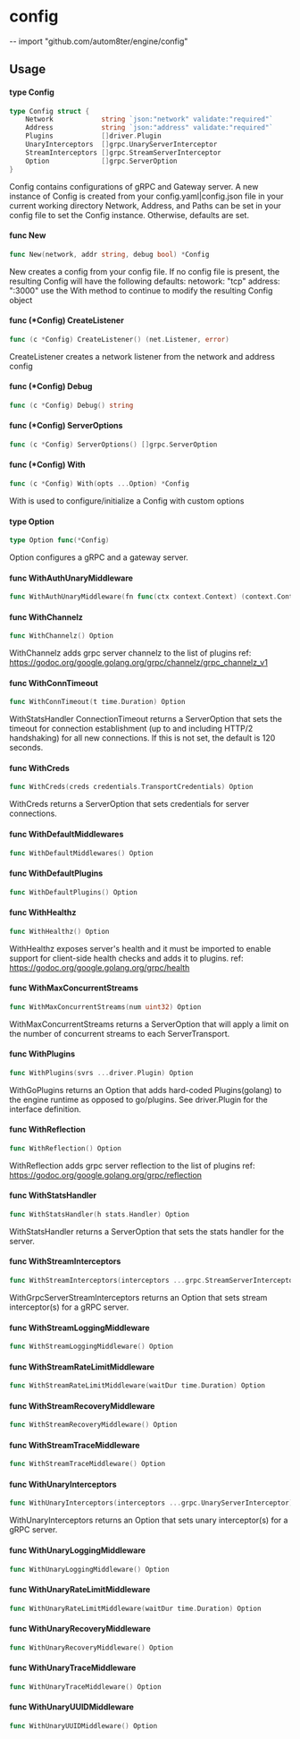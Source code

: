 # config
--
    import "github.com/autom8ter/engine/config"


## Usage

#### type Config

```go
type Config struct {
	Network            string `json:"network" validate:"required"`
	Address            string `json:"address" validate:"required"`
	Plugins            []driver.Plugin
	UnaryInterceptors  []grpc.UnaryServerInterceptor
	StreamInterceptors []grpc.StreamServerInterceptor
	Option             []grpc.ServerOption
}
```

Config contains configurations of gRPC and Gateway server. A new instance of
Config is created from your config.yaml|config.json file in your current working
directory Network, Address, and Paths can be set in your config file to set the
Config instance. Otherwise, defaults are set.

#### func  New

```go
func New(network, addr string, debug bool) *Config
```
New creates a config from your config file. If no config file is present, the
resulting Config will have the following defaults: netowork: "tcp" address:
":3000" use the With method to continue to modify the resulting Config object

#### func (*Config) CreateListener

```go
func (c *Config) CreateListener() (net.Listener, error)
```
CreateListener creates a network listener from the network and address config

#### func (*Config) Debug

```go
func (c *Config) Debug() string
```

#### func (*Config) ServerOptions

```go
func (c *Config) ServerOptions() []grpc.ServerOption
```

#### func (*Config) With

```go
func (c *Config) With(opts ...Option) *Config
```
With is used to configure/initialize a Config with custom options

#### type Option

```go
type Option func(*Config)
```

Option configures a gRPC and a gateway server.

#### func  WithAuthUnaryMiddleware

```go
func WithAuthUnaryMiddleware(fn func(ctx context.Context) (context.Context, error)) Option
```

#### func  WithChannelz

```go
func WithChannelz() Option
```
WithChannelz adds grpc server channelz to the list of plugins ref:
https://godoc.org/google.golang.org/grpc/channelz/grpc_channelz_v1

#### func  WithConnTimeout

```go
func WithConnTimeout(t time.Duration) Option
```
WithStatsHandler ConnectionTimeout returns a ServerOption that sets the timeout
for connection establishment (up to and including HTTP/2 handshaking) for all
new connections. If this is not set, the default is 120 seconds.

#### func  WithCreds

```go
func WithCreds(creds credentials.TransportCredentials) Option
```
WithCreds returns a ServerOption that sets credentials for server connections.

#### func  WithDefaultMiddlewares

```go
func WithDefaultMiddlewares() Option
```

#### func  WithDefaultPlugins

```go
func WithDefaultPlugins() Option
```

#### func  WithHealthz

```go
func WithHealthz() Option
```
WithHealthz exposes server's health and it must be imported to enable support
for client-side health checks and adds it to plugins. ref:
https://godoc.org/google.golang.org/grpc/health

#### func  WithMaxConcurrentStreams

```go
func WithMaxConcurrentStreams(num uint32) Option
```
WithMaxConcurrentStreams returns a ServerOption that will apply a limit on the
number of concurrent streams to each ServerTransport.

#### func  WithPlugins

```go
func WithPlugins(svrs ...driver.Plugin) Option
```
WithGoPlugins returns an Option that adds hard-coded Plugins(golang) to the
engine runtime as opposed to go/plugins. See driver.Plugin for the interface
definition.

#### func  WithReflection

```go
func WithReflection() Option
```
WithReflection adds grpc server reflection to the list of plugins ref:
https://godoc.org/google.golang.org/grpc/reflection

#### func  WithStatsHandler

```go
func WithStatsHandler(h stats.Handler) Option
```
WithStatsHandler returns a ServerOption that sets the stats handler for the
server.

#### func  WithStreamInterceptors

```go
func WithStreamInterceptors(interceptors ...grpc.StreamServerInterceptor) Option
```
WithGrpcServerStreamInterceptors returns an Option that sets stream
interceptor(s) for a gRPC server.

#### func  WithStreamLoggingMiddleware

```go
func WithStreamLoggingMiddleware() Option
```

#### func  WithStreamRateLimitMiddleware

```go
func WithStreamRateLimitMiddleware(waitDur time.Duration) Option
```

#### func  WithStreamRecoveryMiddleware

```go
func WithStreamRecoveryMiddleware() Option
```

#### func  WithStreamTraceMiddleware

```go
func WithStreamTraceMiddleware() Option
```

#### func  WithUnaryInterceptors

```go
func WithUnaryInterceptors(interceptors ...grpc.UnaryServerInterceptor) Option
```
WithUnaryInterceptors returns an Option that sets unary interceptor(s) for a
gRPC server.

#### func  WithUnaryLoggingMiddleware

```go
func WithUnaryLoggingMiddleware() Option
```

#### func  WithUnaryRateLimitMiddleware

```go
func WithUnaryRateLimitMiddleware(waitDur time.Duration) Option
```

#### func  WithUnaryRecoveryMiddleware

```go
func WithUnaryRecoveryMiddleware() Option
```

#### func  WithUnaryTraceMiddleware

```go
func WithUnaryTraceMiddleware() Option
```

#### func  WithUnaryUUIDMiddleware

```go
func WithUnaryUUIDMiddleware() Option
```
